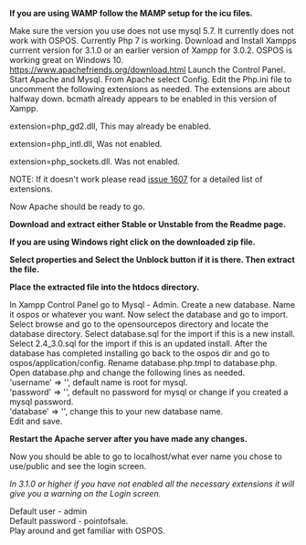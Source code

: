 **If you are using WAMP follow the MAMP setup for the icu files.**

Make sure the version you use does not use mysql 5.7. It currently does not work with OSPOS.
Currently Php 7 is working.
Download and Install Xampps currrent version for 3.1.0 or an earlier version of Xampp for 3.0.2. OSPOS is working great on Windows 10.
https://www.apachefriends.org/download.html
Launch the Control Panel.
Start Apache and Mysql.
From Apache select Config.
Edit the Php.ini file to uncomment the following extensions as needed. The extensions are about halfway down.
bcmath already appears to be enabled in this version of Xampp.

extension=php_gd2.dll, This may already be enabled.

extension=php_intl.dll, Was not enabled.

extension=php_sockets.dll. Was not enabled.

NOTE: If it doesn't work please read [issue 1607](https://github.com/opensourcepos/opensourcepos/issues/1607) for a detailed list of extensions.

Now Apache should be ready to go.

**Download and extract either Stable or Unstable from the Readme page.**

**If you are using Windows right click on the downloaded zip file.**

**Select properties and Select the Unblock button if it is there. Then extract the file.**

**Place the extracted file into the htdocs directory.**

In Xampp Control Panel go to Mysql - Admin.
Create a new database. Name it ospos or whatever you want.
Now select the database and go to import.
Select browse and go to the opensourcepos directory and locate the database directory.
Select database.sql for the import if this is a new install.
Select 2.4_3.0.sql for the import if this is an updated install.
After the database has completed installing go back to the ospos dir and go to ospos/application/config. 
Rename database.php.tmpl to database.php.
Open database.php and change the following lines as needed.  
'username' => '', default name is root for mysql.  
'password' => '', default no password for mysql or change if you created a mysql password.  
'database' => '', change this to your new database name.    
Edit and save.

**Restart the Apache server after you have made any changes.**

Now you should be able to go to localhost/what ever name you chose to use/public and see the login screen.  

_In 3.1.0 or higher if you have not enabled all the necessary extensions it will give you a warning on the Login screen._

Default user - admin  
Default password - pointofsale.  
Play around and get familiar with OSPOS.